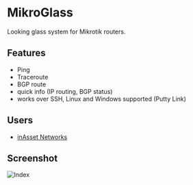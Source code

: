MikroGlass
==========

Looking glass system for Mikrotik routers.

Features
--
* Ping
* Traceroute
* BGP route
* quick info (IP routing, BGP status)
* works over SSH, Linux and Windows supported (Putty Link)

Users
--
* [inAsset Networks](https://inasset.es/lg/)

Screenshot
--
![Index](http://tom.hetmer.net/images/projects/mikroglass/index.png)
